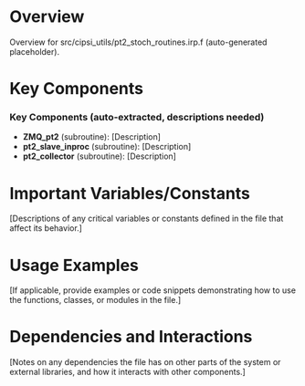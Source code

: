 # Overview

Overview for src/cipsi_utils/pt2_stoch_routines.irp.f (auto-generated placeholder).

# Key Components

### Key Components (auto-extracted, descriptions needed)
- **ZMQ_pt2** (subroutine): [Description]
- **pt2_slave_inproc** (subroutine): [Description]
- **pt2_collector** (subroutine): [Description]

# Important Variables/Constants

[Descriptions of any critical variables or constants defined in the file that affect its behavior.]

# Usage Examples

[If applicable, provide examples or code snippets demonstrating how to use the functions, classes, or modules in the file.]

# Dependencies and Interactions

[Notes on any dependencies the file has on other parts of the system or external libraries, and how it interacts with other components.]
